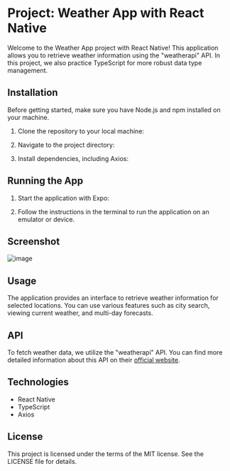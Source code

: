 # Project: Weather App with React Native

Welcome to the Weather App project with React Native! This application allows you to retrieve weather information using the "weatherapi" API. In this project, we also practice TypeScript for more robust data type management.

## Installation

Before getting started, make sure you have Node.js and npm installed on your machine.

1. Clone the repository to your local machine:


2. Navigate to the project directory:


3. Install dependencies, including Axios:


## Running the App

1. Start the application with Expo:


2. Follow the instructions in the terminal to run the application on an emulator or device.

## Screenshot

![image](https://github.com/Timur4894/weatherApp/assets/92123398/dcc55371-ebd4-4b0b-ba87-f59862c669a8)


## Usage

The application provides an interface to retrieve weather information for selected locations. You can use various features such as city search, viewing current weather, and multi-day forecasts.

## API

To fetch weather data, we utilize the "weatherapi" API. You can find more detailed information about this API on their [official website](https://www.weatherapi.com/).

## Technologies

- React Native
- TypeScript
- Axios





## License

This project is licensed under the terms of the MIT license. See the LICENSE file for details.
